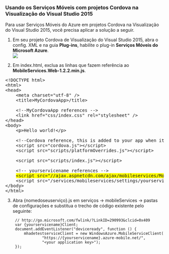 ﻿<properties 
	pageTitle="" 
	description="Using mobile services in Cordova projects" 
	services="mobile-services" 
	documentationCenter="" 
	authors="patshea" 
	manager="douge" 
	editor=""/>

<tags 
	ms.service="mobile-services" 
	ms.workload="web" 
	ms.tgt_pltfrm="na" 
	ms.devlang="na" 
	ms.topic="article" 
	ms.date="10/11/2014" 
	ms.author="patshea"/>

### Usando os Serviços Móveis com projetos Cordova na Visualização do Visual Studio 2015

Para usar Serviços Móveis do Azure em projetos Cordova na Visualização do Visual Studio 2015, você precisa aplicar a solução a seguir.

1. Em seu projeto Cordova de Visualização do Visual Studio 2015, abra o config. XML e na guia **Plug-ins**, habilite o plug-in **Serviços Móveis do Microsoft Azure**.<br/>
![][1]

2. Em index.html, exclua as linhas que fazem referência ao **MobileServices.Web-1.2.2.min.js**.<br/>

<PRE style="prettyprint">
&lt;!DOCTYPE html&gt;
&lt;html&gt;
&lt;head&gt;
    &lt;meta charset="utf-8" /&gt;
    &lt;title&gt;MyCordovaApp&gt;/title&gt;

    &lt;!--MyCordovaApp references --&gt;
    &lt;link href="css/index.css" rel="stylesheet" /&gt;
&lt;/head&gt;
&lt;body&gt;
    &lt;p&gt;Hello world!&lt/p&gt;

    &lt;!--Cordova reference, this is added to your app when it's build. --&gt;
    &lt;script src="cordova.js"&gt;&lt;/script&gt;
    &lt;script src="scripts/platformOverrides.js"&gt;&lt;/script&gt;

    &lt;script src="scripts/index.js"&gt;&lt;/script&gt;

    &lt;!-- yourservicename references --&gt;
    <span style="background-color:yellow">&lt;script src="//ajax.aspnetcdn.com/ajax/mobileservices/MobileServices.Web-1.2.2.min.js"&gt;&lt/script&gt;</span>
    &lt;script src="/services/mobileservices/settings/yourservicename.js"&gt;&lt;/script&gt;
&lt;/body&gt;
&lt;/html&gt;
</PRE>

3. Abra {nomedoseuserviço}.js em serviços -> mobileServices -> pastas de configurações e substitua o trecho de código existente pelo seguinte:

		// http://go.microsoft.com/fwlink/?LinkID=290993&clcid=0x409
		var {yourservicename}Client;
		document.addEventListener("deviceready", function () {    
            mhadetestserviceClient = new WindowsAzure.MobileServiceClient(
                    "https://{yourservicename}.azure-mobile.net/",
                    "<your application key>");
		});

[1]: ./media/vs-mobile-services-cordova-vs2015/AzureMobileServicesPlugIn.png 

<!--HONumber=42-->
